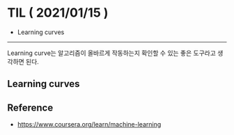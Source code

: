 # TIL ( 2021/01/15 )

- Learning curves

---

Learning curve는 알고리즘이 올바르게 작동하는지 확인할 수 있는 좋은 도구라고 생각하면 된다. 

## Learning curves











## Reference

- https://www.coursera.org/learn/machine-learning

